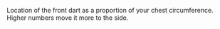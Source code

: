
Location of the front dart as a proportion of your chest circumference. Higher numbers move it more to the side.